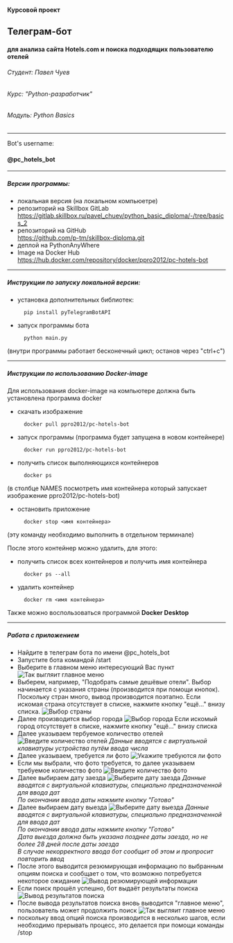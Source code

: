 #### Курсовой проект
## Телеграм-бот
#### для анализа сайта Hotels.com и поиска подходящих пользователю отелей

###### Студент: _Павел Чуев_
###### Курс: _"Python-разработчик"_
###### Модуль: _Python Basics_

---
Bot's username:

#### @pc_hotels_bot

---
##### Версии программы:
- локальная версия (на локальном компьюетре)
- репозиторий на Skillbox GitLab  
https://gitlab.skillbox.ru/pavel_chuev/python_basic_diploma/-/tree/basics_2
- репозиторий на GitHub  
https://github.com/p-tm/skillbox-diploma.git
- деплой на PythonAnyWhere
- Image на Docker Hub  
https://hub.docker.com/repository/docker/ppro2012/pc-hotels-bot

---
##### Инструкции по запуску локальной версии:
- установка дополнительных библиотек:  

        pip install pyTelegramBotAPI
- запуск программы бота  

        python main.py
(внутри программы работает бесконечный цикл; останов через "ctrl+c")

---
##### Инструкции по использованию Docker-image
Для использования docker-image на компьютере должна быть установлена программа docker
- скачать изображение  

        docker pull ppro2012/pc-hotels-bot
- запуск программы (программа будет запущена в новом контейнере) 

        docker run ppro2012/pc-hotels-bot
- получить список выполняющихся контейнеров  

        docker ps
(в столбце NAMES посмотреть имя контейнера который запускает изображение ppro2012/pc-hotels-bot)
- остановить приложение

        docker stop <имя контейнера>
(эту команду необходимо выполнить в отдельном терминале)  

После этого контейнер можно удалить, для этого:
- получить список всех контейнеров и получить имя контейнера

        docker ps --all
- удалить контейнер

        docker rm <имя контейнера>
Также можно воспользоваться программой **Docker Desktop**

---

##### Работа с приложением

- Найдите в телеграм бота по имени @pc_hotels_bot
- Запустите бота командой /start
- Выберите в главном меню интересующий Вас пункт
![Так выгляит главное меню](img/bot-main-menu.jpg)
- Выберем, например, "Подобрать самые дешёвые отели". 
Выбор начинается с указания страны (производится при помощи кнопок). Поскольку стран много, вывод производится поэтапно. Если искомая страна отсутствует в списке, нажмите кнопку "ещё..." внизу списка.
![Выбор страны](img/bot-select-country.jpg)
- Далее производится выбор города
![Выбор города](img/bot-select-city.jpg)
Если искомый город отсутствует в списке, нажмите кнопку "ещё..." внизу списка
- Далее указываем тербуемое количество отелей
![Введите количество отелей](img/bot-select-hotels-amount.jpg)
*Данные вводятся с виртуальной клавиатуры устройства путём ввода числа*
- Далее указываем, требуется ли фото
![Укажите требуются ли фото](img/bot-is-photo-required.jpg)
- Если мы выбрали, что фото требуется, то далее указываем требуемое количество фото
![Введите количество фото](img/bot-select-photos-amount.jpg)
- Далее выбираем дату заезда
![Выберите дату заезда](img/bot-select-checkin-date.jpg)
*Данные вводятся с виртуальной клавиатуры, специально предназначенной для ввода дат*  
*По окончании ввода даты нажмите кнопку "Готово"*
- Далее выбираем дату выезда
![Выберите дату выезда](img/bot-select-checkout-date.jpg)
*Данные вводятся с виртуальной клавиатуры, специально предназначенной для ввода дат*  
*По окончании ввода даты нажмите кнопку "Готово"*  
*Дата выезда должна быть указана позднее даты заезда, но не более 28 дней после даты заезда*  
*В случае некорректного ввода бот сообщит об этом и пропросит повторить ввод*
- После этого выводится резюмирующая информацию по выбранным опциям поиска
и сообщает о том, что возможно потребуется некоторое ожидание
![Вывод резюмирующей информации](img/bot-show-summary.jpg)
- Если поиск прошёл успешно, бот выдаёт результаты поиска
![Вывод результатов поиска](img/bot-show-results.jpg)
- После вывода результатов поиска вновь выводится "главное меню", пользователь может продолжить поиск
![Так выгляит главное меню](img/bot-main-menu.jpg)
- поскольку ввод опций поиска производится в несколько шагов, если необходимо прерывать процесс, это делается при помощи команды /stop














